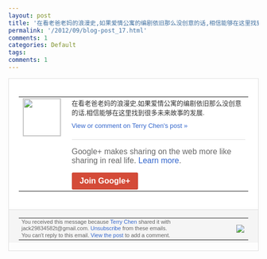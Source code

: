 ```yaml
---
layout: post
title: '在看老爸老妈的浪漫史,如果爱情公寓的编剧依旧那么没创意的话,相信能够在这里找到很多...'
permalink: '/2012/09/blog-post_17.html'
comments: 1
categories: Default
tags: 
comments: 1
---
```

<div style="border:solid 1px #dfdfdf;color:#686868;font:13px Arial"><div style="background-color:#fff;padding:20px;"><table cellpadding="0" cellspacing="0"><tr><td style="padding-right:15px;vertical-align:top"><a href="https://plus.google.com/_/notifications/emlink?emrecipient=110200756825219614165&amp;emid=CJj6joSMvLICFWphtAodmysAAA&amp;path=%2F108643996575278738906&amp;dt=1347867046563&amp;uob=8"><img height="75" src="https://lh3.googleusercontent.com/-KKRGTyJ5Bl0/AAAAAAAAAAI/AAAAAAAAEEY/jllxqER5dCk/s75-c-k-a/photo.jpg" style="border:solid 1px #cccccc;" width="75"/></a></td><td style="width:578px;color:#333;font:13px Arial;vertical-align:top"><div style="padding-bottom:10px">在看老爸老妈的浪漫史,如果爱情公寓的编剧<wbr/>依旧那么没创意的话,相信能够在这里找到很<wbr/>多未来故事的发展.</div><a href="https://plus.google.com/_/notifications/emlink?emrecipient=110200756825219614165&amp;emid=CJj6joSMvLICFWphtAodmysAAA&amp;path=%2F108643996575278738906%2Fposts%2FB2fz4kCEpSy%3Fgpinv%3DAMIXal8XkxHthvSYhBQr6ojqpg_wmsxQlfQQGe0z_w8pNZIj078PQgR6VHkncBe9nJhTeW6aZ0N81eyTOAEKsOWYgQZqBKr3j_DbdK6dedIL-4nZ3_d7Z1w&amp;dt=1347867046563&amp;uob=8" style="color:#3366CC;text-decoration:none">View or comment on Terry Chen's post »</a><div style="margin-top:20px;border-top:solid 1px #dfdfdf"><div style="padding:15px 0;color:#686868;font:16px Arial">Google+ makes sharing on the web more like sharing in real life. <a href="http://www.google.com/+/learnmore/" style="color:#3366CC;text-decoration:none">Learn more</a>.</div><a href="https://plus.google.com/_/notifications/emlink?emrecipient=110200756825219614165&amp;emid=CJj6joSMvLICFWphtAodmysAAA&amp;path=%2F%3Fgpinv%3DAMIXal8XkxHthvSYhBQr6ojqpg_wmsxQlfQQGe0z_w8pNZIj078PQgR6VHkncBe9nJhTeW6aZ0N81eyTOAEKsOWYgQZqBKr3j_DbdK6dedIL-4nZ3_d7Z1w&amp;dt=1347867046563&amp;uob=8" style="display:inline-block;padding:7px 15px;background-color:#d44b38; color:#fff;font-size:16px; font-weight:bold;border-radius:2px;-webkit-border-radius:2px; -moz-border-radius:2px;border:solid 1px #c43b28; white-space:nowrap;text-decoration:none">Join Google+</a></div></td></tr></table></div><div style="border-top:solid 1px #dfdfdf;padding:0 20px; background-color:#f5f5f5"><table cellpadding="0" cellspacing="0" style="height:50px"><tbody><tr><td style="vertical-align:middle;width:100%; color:#636363;font:11px Arial; line-height:120%">You received this message because <a href="https://plus.google.com/_/notifications/emlink?emrecipient=110200756825219614165&amp;emid=CJj6joSMvLICFWphtAodmysAAA&amp;path=%2F108643996575278738906%3Fgpinv%3DAMIXal8XkxHthvSYhBQr6ojqpg_wmsxQlfQQGe0z_w8pNZIj078PQgR6VHkncBe9nJhTeW6aZ0N81eyTOAEKsOWYgQZqBKr3j_DbdK6dedIL-4nZ3_d7Z1w&amp;dt=1347867046563&amp;uob=8" style="color:#3366CC;text-decoration:none">Terry Chen</a> shared it with jack29834582t@gmail.com. <a href="https://plus.google.com/_/notifications/emlink?emrecipient=110200756825219614165&amp;emid=CJj6joSMvLICFWphtAodmysAAA&amp;path=%2F_%2Fnonplus%2Femailsettings%3Fgpinv%3DAMIXal8XkxHthvSYhBQr6ojqpg_wmsxQlfQQGe0z_w8pNZIj078PQgR6VHkncBe9nJhTeW6aZ0N81eyTOAEKsOWYgQZqBKr3j_DbdK6dedIL-4nZ3_d7Z1w%26est%3DADH5u8XnuziL0RGb7fdktOU4N_Pj9vl14GNJhh1IHBmltJaVThxJWeOgE75fErGrFcOtVmy7uXB_HVnojQte8ClsoWm8CEe9f5-zDQxF8HMrPxvJyVcAmXdBl23yT1x2T0M3LcC8Hk2475VsfoKOLEjAmckfjm4xzg&amp;dt=1347867046563&amp;uob=8" style="color:#3366CC;text-decoration:none">Unsubscribe</a> from these emails.<br/>You can't reply to this email. <a href="https://plus.google.com/_/notifications/emlink?emrecipient=110200756825219614165&amp;emid=CJj6joSMvLICFWphtAodmysAAA&amp;path=%2F108643996575278738906%2Fposts%2FB2fz4kCEpSy%3Fgpinv%3DAMIXal8XkxHthvSYhBQr6ojqpg_wmsxQlfQQGe0z_w8pNZIj078PQgR6VHkncBe9nJhTeW6aZ0N81eyTOAEKsOWYgQZqBKr3j_DbdK6dedIL-4nZ3_d7Z1w&amp;dt=1347867046563&amp;uob=8" style="color:#3366CC;text-decoration:none">View the post</a> to add a comment.<br/></td><td><img src="https://ssl.gstatic.com/s2/oz/images/notifications/logo/google-plus-6617a72bb36cc548861652780c9e6ff1.png"/></td></tr></tbody></table></div></div>